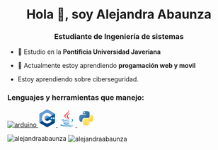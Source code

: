 <h1 align="center">Hola 👋, soy Alejandra Abaunza</h1>
<h3 align="center">Estudiante de Ingeniería de sistemas</h3>

- 🔭 Estudio en la **Pontificia Universidad Javeriana**

- 🌱 Actualmente estoy aprendiendo **progamación web y movil**

- Estoy aprendiendo sobre ciberseguridad.

<h3 align="left">Lenguajes y herramientas que manejo:</h3>
<p align="left"> <a href="https://www.arduino.cc/" target="_blank" rel="noreferrer"> <img src="https://cdn.worldvectorlogo.com/logos/arduino-1.svg" alt="arduino" width="40" height="40"/> </a> <a href="https://www.w3schools.com/cpp/" target="_blank" rel="noreferrer"> <img src="https://raw.githubusercontent.com/devicons/devicon/master/icons/cplusplus/cplusplus-original.svg" alt="cplusplus" width="40" height="40"/> </a>  </a>   <a href="https://www.java.com" target="_blank" rel="noreferrer"> <img src="https://raw.githubusercontent.com/devicons/devicon/master/icons/java/java-original.svg" alt="java" width="40" height="40"/> </a> <a href="https://www.python.org" target="_blank" rel="noreferrer"> <img src="https://raw.githubusercontent.com/devicons/devicon/master/icons/python/python-original.svg" alt="python" width="40" height="40"/> </a> </p>

<p><img align="left" src="https://github-readme-stats.vercel.app/api/top-langs?username=alejandraabaunza&show_icons=true&locale=en&layout=compact" alt="alejandraabaunza" /></p>

<p>&nbsp;<img align="center" src="https://github-readme-stats.vercel.app/api?username=alejandraabaunza&show_icons=true&locale=en" alt="alejandraabaunza" /></p>

